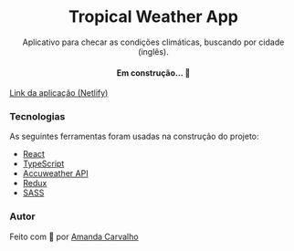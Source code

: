 <h1 align="center">Tropical Weather App</h1>

<p align="center">Aplicativo para checar as condições climáticas, buscando por cidade (inglês).</p>



<h4 align="center">Em construção... 🚀</h4>


<a href="#">Link da aplicação (Netlify)</a>

### Tecnologias

As seguintes ferramentas foram usadas na construção do projeto:

- [React](https://pt-br.reactjs.org/)
- [TypeScript](https://www.typescriptlang.org/)
- [Accuweather API](https://developer.accuweather.com/)
- [Redux](https://react-redux.js.org/)
- [SASS](https://sass-lang.com/)

### Autor

Feito com 💙 por <a href="https://www.linkedin.com/in/carvalhot-amanda/">Amanda Carvalho</a>
